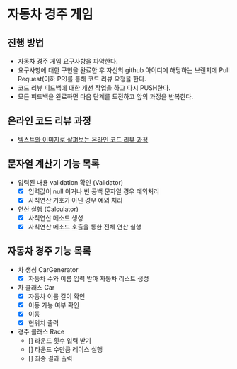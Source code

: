 # 자동차 경주 게임
## 진행 방법
* 자동차 경주 게임 요구사항을 파악한다.
* 요구사항에 대한 구현을 완료한 후 자신의 github 아이디에 해당하는 브랜치에 Pull Request(이하 PR)를 통해 코드 리뷰 요청을 한다.
* 코드 리뷰 피드백에 대한 개선 작업을 하고 다시 PUSH한다.
* 모든 피드백을 완료하면 다음 단계를 도전하고 앞의 과정을 반복한다.

## 온라인 코드 리뷰 과정
* [텍스트와 이미지로 살펴보는 온라인 코드 리뷰 과정](https://github.com/next-step/nextstep-docs/tree/master/codereview)

## 문자열 계산기 기능 목록
- 입력된 내용 validation 확인 (Validator)
  - [x] 입력값이 null 이거나 빈 공백 문자일 경우 예외처리
  - [x] 사칙연산 기호가 아닌 경우 예외 처리 
- 연산 실행 (Calculator)
  - [x] 사칙연산 메소드 생성
  - [x] 사칙연산 메소드 호출을 통한 전체 연산 실행

## 자동차 경주 기능 목록
- 차 생성 CarGenerator
  - [x] 자동차 수와 이름 입력 받아 자동차 리스트 생성
- 차 클래스 Car
  - [x] 자동차 이름 길이 확인
  - [x] 이동 가능 여부 확인
  - [x] 이동
  - [x] 현위치 출력
- 경주 클래스 Race
  - [] 라운드 횟수 입력 받기
  - [] 라운드 수만큼 레이스 실행
  - [] 최종 결과 출력